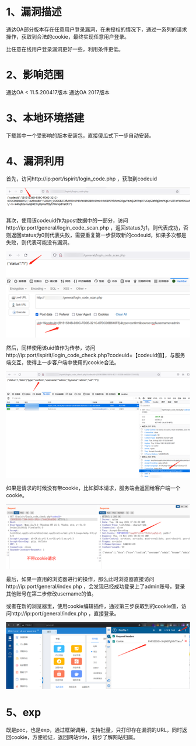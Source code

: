 # 1、漏洞描述

通达OA部分版本存在任意用户登录漏洞，在未授权的情况下，通过一系列的请求操作，获取到合法的cookie，最终实现任意用户登录。

比任意在线用户登录漏洞更好一些，利用条件更低。

# 2、影响范围

通达OA < 11.5.200417版本
		通达OA 2017版本

# 3、本地环境搭建

下载其中一个受影响的版本安装包，直接傻瓜式下一步自动安装。

# 4、漏洞利用

首先，访问http://ip:port/ispirit/login_code.php ，获取到codeuid

![](images/11.png)

其次，使用该codeuid作为post数据中的一部分，访问http://ip:port/general/login_code_scan.php ，返回status为1，则代表成功，否则返回status为0则代表失败，需要重复第一步获取新的codeuid，如果多次都是失败，则代表可能没有漏洞。

![](images/12.png)

然后，同样使用该uid值作为传参，访问http://ip:port/ispirit/login_code_check.php?codeuid=【codeuid值】，与服务端交互，使得上一步客户端中使用的cookie合法。

![](images/14.png)

如果是请求的时候没有带cookie，比如脚本请求，服务端会返回给客户端一个cookie。

![](images/15.png)

最后，如果一直用的浏览器进行的操作，那么此时浏览器直接访问http://ip:port/general/index.php ，会发现已经成功登录上了admin账号，登录其他账号在第二步修改username的值。

或者在新的浏览器里，使用cookie编辑插件，通过第三步获取到的cookie值，访问http://ip:port/general/index.php ，直接登录。

![](images/16.png)

# 5、exp

既是poc，也是exp，通过框架调用，支持批量，只打印存在漏洞的URL，同时返回cookie，方便验证，返回网站title，初步了解网站归属。